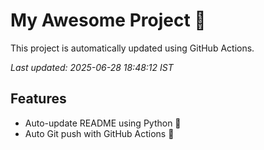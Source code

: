 # My Awesome Project 🚀

This project is automatically updated using GitHub Actions.

_Last updated: 2025-06-28 18:48:12 IST_

## Features
- Auto-update README using Python 🐍
- Auto Git push with GitHub Actions 🤖
